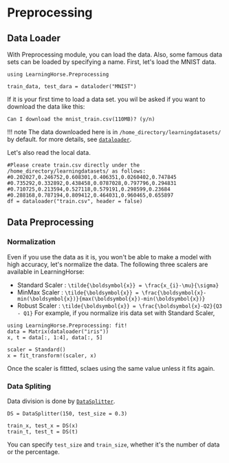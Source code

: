 # Preprocessing

## Data Loader
With Preprocessing module, you can load the data. Also, some famous data sets can be loaded by specifying a name.
First, let's load the MNIST data.
```
using LearningHorse.Preprocessing

train_data, test_dara = dataloder("MNIST")
```
If it is your first time to load a data set. you wil be asked if you want to download the data like this:
```
Can I download the mnist_train.csv(110MB)? (y/n)
```

!!! note
    The data downloaded here is in `/home_directory/learningdatasets/` by default. for more details, see [`dataloader`](@ref).

Let's also read the local data. 
```
#Please create train.csv directly under the /home_directory/learningdatasets/ as follows:
#0.202027,0.246752,0.608301,0.406351,0.0260402,0.747845
#0.735292,0.332892,0.438458,0.0787028,0.797796,0.294831
#0.710725,0.213594,0.527118,0.579191,0.298599,0.23684
#0.288168,0.787194,0.809412,0.464031,0.960465,0.655897
df = dataloader("train.csv", header = false)
```

## Data Preprocessing

### Normalization
Even if you use the data as it is, you won't be able to make a model with high accuracy, let's normalize the data.
The following three scalers are available in LearningHorse:
- Standard Scaler : ``\tilde{\boldsymbol{x}} = \frac{x_{i}-\mu}{\sigma}``
- MinMax Scaler : ``\tilde{\boldsymbol{x}} = \frac{\boldsymbol{x}-min(\boldsymbol{x})}{max(\boldsymbol{x})-min(\boldsymbol{x})}``
- Robust Scaler : ``\tilde{\boldsymbol{x}} = \frac{\boldsymbol{x}-Q2}{Q3 - Q1}``
For example, if you normalize iris data set with Standard Scaler,
```
using LearningHorse.Preprocessing: fit!
data = Matrix(dataloader("iris"))
x, t = data[:, 1:4], data[:, 5]

scaler = Standard()
x = fit_transform!(scaler, x)
```
Once the scaler is fittted, sclaes using the same value unless it fits again.

### Data Spliting
Data division is done by [`DataSplitter`](@ref).
```
DS = DataSplitter(150, test_size = 0.3)

train_x, test_x = DS(x)
train_t, test_t = DS(t)
```
You can specify `test_size` and `train_size`, whether it's the number of data or the percentage.